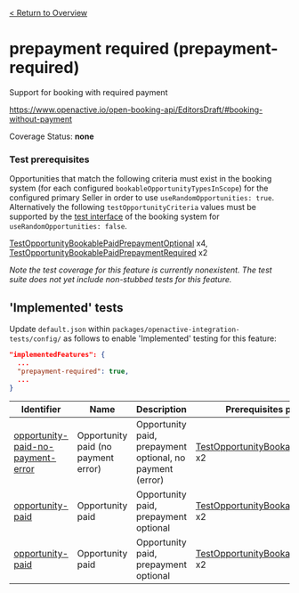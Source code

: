 [< Return to Overview](../../README.md)
# prepayment required (prepayment-required)

Support for booking with required payment


https://www.openactive.io/open-booking-api/EditorsDraft/#booking-without-payment

Coverage Status: **none**
### Test prerequisites
Opportunities that match the following criteria must exist in the booking system (for each configured `bookableOpportunityTypesInScope`) for the configured primary Seller in order to use `useRandomOpportunities: true`. Alternatively the following `testOpportunityCriteria` values must be supported by the [test interface](https://openactive.io/test-interface/) of the booking system for `useRandomOpportunities: false`.

[TestOpportunityBookablePaidPrepaymentOptional](https://openactive.io/test-interface#TestOpportunityBookablePaidPrepaymentOptional) x4, [TestOpportunityBookablePaidPrepaymentRequired](https://openactive.io/test-interface#TestOpportunityBookablePaidPrepaymentRequired) x2

*Note the test coverage for this feature is currently nonexistent. The test suite does not yet include non-stubbed tests for this feature.*


## 'Implemented' tests

Update `default.json` within `packages/openactive-integration-tests/config/` as follows to enable 'Implemented' testing for this feature:

```json
"implementedFeatures": {
  ...
  "prepayment-required": true,
  ...
}
```

| Identifier | Name | Description | Prerequisites per Opportunity Type |
|------------|------|-------------|---------------|
| [opportunity-paid-no-payment-error](./implemented/opportunity-paid-no-payment-error-test.js) | Opportunity paid (no payment error) | Opportunity paid, prepayment optional, no payment (error) | [TestOpportunityBookablePaidPrepaymentOptional](https://openactive.io/test-interface#TestOpportunityBookablePaidPrepaymentOptional) x2 |
| [opportunity-paid](./implemented/opportunity-paid-test.js) | Opportunity paid | Opportunity paid, prepayment optional | [TestOpportunityBookablePaidPrepaymentOptional](https://openactive.io/test-interface#TestOpportunityBookablePaidPrepaymentOptional) x2 |
| [opportunity-paid](./implemented/opportunity-paid-test.js) | Opportunity paid | Opportunity paid, prepayment optional | [TestOpportunityBookablePaidPrepaymentRequired](https://openactive.io/test-interface#TestOpportunityBookablePaidPrepaymentRequired) x2 |


